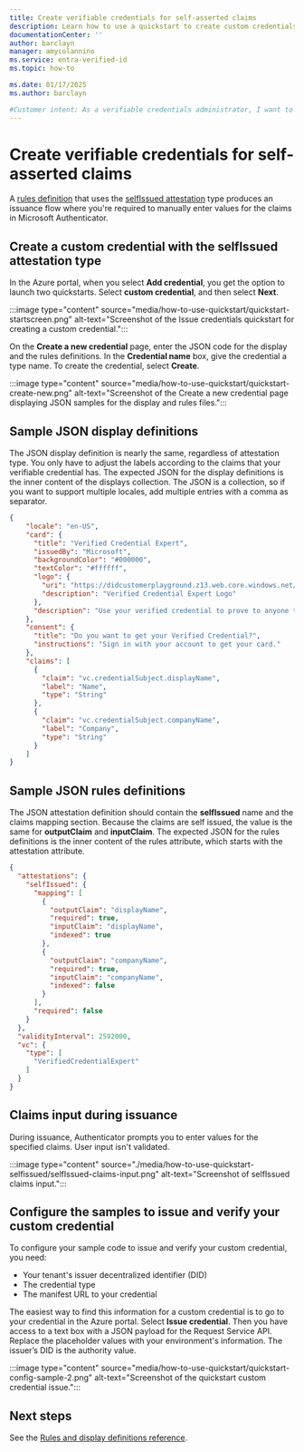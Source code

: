 ```yaml
---
title: Create verifiable credentials for self-asserted claims
description: Learn how to use a quickstart to create custom credentials for self-issued claims
documentationCenter: ''
author: barclayn
manager: amycolannino
ms.service: entra-verified-id
ms.topic: how-to

ms.date: 01/17/2025
ms.author: barclayn

#Customer intent: As a verifiable credentials administrator, I want to create a verifiable credential for self-asserted claims scenario. 
---
```


# Create verifiable credentials for self-asserted claims

  

A [rules definition](rules-and-display-definitions-model.md#rulesmodel-type) that uses the [selfIssued attestation](rules-and-display-definitions-model.md#selfissuedattestation-type) type produces an issuance flow where you're required to manually enter values for the claims in Microsoft Authenticator.  

## Create a custom credential with the selfIssued attestation type

In the Azure portal, when you select **Add credential**, you get the option to launch two quickstarts. Select **custom credential**, and then select **Next**. 

:::image type="content" source="media/how-to-use-quickstart/quickstart-startscreen.png" alt-text="Screenshot of the Issue credentials quickstart for creating a custom credential.":::

On the **Create a new credential** page, enter the JSON code for the display and the rules definitions. In the **Credential name** box, give the credential a type name. To create the credential, select **Create**.

:::image type="content" source="media/how-to-use-quickstart/quickstart-create-new.png" alt-text="Screenshot of the Create a new credential page displaying JSON samples for the display and rules files.":::

## Sample JSON display definitions

The JSON display definition is nearly the same, regardless of attestation type. You only have to adjust the labels according to the claims that your verifiable credential has. The expected JSON for the display definitions is the inner content of the displays collection. The JSON is a collection, so if you want to support multiple locales, add multiple entries with a comma as separator. 

```json
{
    "locale": "en-US",
    "card": {
      "title": "Verified Credential Expert",
      "issuedBy": "Microsoft",
      "backgroundColor": "#000000",
      "textColor": "#ffffff",
      "logo": {
        "uri": "https://didcustomerplayground.z13.web.core.windows.net/VerifiedCredentialExpert_icon.png",
        "description": "Verified Credential Expert Logo"
      },
      "description": "Use your verified credential to prove to anyone that you know all about verifiable credentials."
    },
    "consent": {
      "title": "Do you want to get your Verified Credential?",
      "instructions": "Sign in with your account to get your card."
    },
    "claims": [
      {
        "claim": "vc.credentialSubject.displayName",
        "label": "Name",
        "type": "String"
      },
      {
        "claim": "vc.credentialSubject.companyName",
        "label": "Company",
        "type": "String"
      }
    ]
}
```

## Sample JSON rules definitions

The JSON attestation definition should contain the **selfIssued** name and the claims mapping section. Because the claims are self issued, the value is the same for **outputClaim** and **inputClaim**. The expected JSON for the rules definitions is the inner content of the rules attribute, which starts with the attestation attribute. 

```json
{
  "attestations": {
    "selfIssued": {
      "mapping": [
        {
          "outputClaim": "displayName",
          "required": true,
          "inputClaim": "displayName",
          "indexed": true
        },
        {
          "outputClaim": "companyName",
          "required": true,
          "inputClaim": "companyName",
          "indexed": false
        }
      ],
      "required": false
    }
  },
  "validityInterval": 2592000,
  "vc": {
    "type": [
      "VerifiedCredentialExpert"
    ]
  }
}
```

## Claims input during issuance

During issuance, Authenticator prompts you to enter values for the specified claims. User input isn't validated.

:::image type="content" source="./media/how-to-use-quickstart-selfissued/selfIssued-claims-input.png" alt-text="Screenshot of selfIssued claims input.":::

## Configure the samples to issue and verify your custom credential

To configure your sample code to issue and verify your custom credential, you need:

- Your tenant's issuer decentralized identifier (DID)
- The credential type
- The manifest URL to your credential 

The easiest way to find this information for a custom credential is to go to your credential in the Azure portal. Select **Issue credential**. Then you have access to a text box with a JSON payload for the Request Service API. Replace the placeholder values with your environment's information. The issuer’s DID is the authority value.

:::image type="content" source="media/how-to-use-quickstart/quickstart-config-sample-2.png" alt-text="Screenshot of the quickstart custom credential issue.":::

## Next steps

See the [Rules and display definitions reference](rules-and-display-definitions-model.md).
